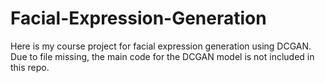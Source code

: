 # Facial-Expression-Generation
Here is my course project for facial expression generation using DCGAN.
Due to file missing, the main code for the DCGAN model is not included in this repo.
